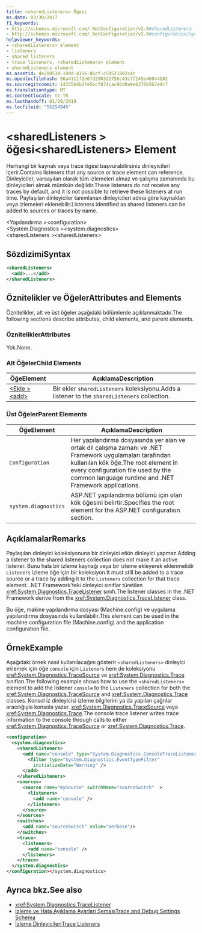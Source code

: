 ```yaml
---
title: <sharedListeners> Öğesi
ms.date: 03/30/2017
f1_keywords:
- http://schemas.microsoft.com/.NetConfiguration/v2.0#sharedListeners
- http://schemas.microsoft.com/.NetConfiguration/v2.0#configuration/system.diagnostics/sharedListeners
helpviewer_keywords:
- <sharedListeners> element
- listeners
- shared listeners
- trace listeners, <sharedListeners> element
- sharedListeners element
ms.assetid: de200534-19dd-4156-86cf-c50521802c4c
ms.openlocfilehash: 56a4111f2e0fd290321756c43c7f245e46044b02
ms.sourcegitcommit: 14355b4b2fe5bcf874cac96d0a9e6376b567e4c7
ms.translationtype: MT
ms.contentlocale: tr-TR
ms.lasthandoff: 01/30/2019
ms.locfileid: "55254945"
---
```

# <a name="sharedlisteners-element"></a><span data-ttu-id="7aeaa-102">\<sharedListeners > öğesi</span><span class="sxs-lookup"><span data-stu-id="7aeaa-102">\<sharedListeners> Element</span></span>
<span data-ttu-id="7aeaa-103">Herhangi bir kaynak veya trace ögesi başvurabilirsiniz dinleyicileri içerir.</span><span class="sxs-lookup"><span data-stu-id="7aeaa-103">Contains listeners that any source or trace element can reference.</span></span>  <span data-ttu-id="7aeaa-104">Dinleyiciler, varsayılan olarak tüm izlemeleri almaz ve çalışma zamanında bu dinleyicileri almak mümkün değildir.</span><span class="sxs-lookup"><span data-stu-id="7aeaa-104">These listeners do not receive any traces by default, and it is not possible to retrieve these listeners at run time.</span></span> <span data-ttu-id="7aeaa-105">Paylaşılan dinleyiciler tanımlanan dinleyicileri adına göre kaynakları veya izlemeleri eklenebilir.</span><span class="sxs-lookup"><span data-stu-id="7aeaa-105">Listeners identified as shared listeners can be added to sources or traces by name.</span></span>  
  
 <span data-ttu-id="7aeaa-106">\<Yapılandırma ></span><span class="sxs-lookup"><span data-stu-id="7aeaa-106">\<configuration></span></span>  
<span data-ttu-id="7aeaa-107">\<System.Diagnostics ></span><span class="sxs-lookup"><span data-stu-id="7aeaa-107">\<system.diagnostics></span></span>  
<span data-ttu-id="7aeaa-108">\<sharedListeners ></span><span class="sxs-lookup"><span data-stu-id="7aeaa-108">\<sharedListeners></span></span>  
  
## <a name="syntax"></a><span data-ttu-id="7aeaa-109">Sözdizimi</span><span class="sxs-lookup"><span data-stu-id="7aeaa-109">Syntax</span></span>  
  
```xml  
<sharedListeners>   
  <add>...</add>  
</sharedListeners>  
```  
  
## <a name="attributes-and-elements"></a><span data-ttu-id="7aeaa-110">Öznitelikler ve Öğeler</span><span class="sxs-lookup"><span data-stu-id="7aeaa-110">Attributes and Elements</span></span>  
 <span data-ttu-id="7aeaa-111">Öznitelikler, alt ve üst öğeler aşağıdaki bölümlerde açıklanmaktadır.</span><span class="sxs-lookup"><span data-stu-id="7aeaa-111">The following sections describe attributes, child elements, and parent elements.</span></span>  
  
### <a name="attributes"></a><span data-ttu-id="7aeaa-112">Öznitelikler</span><span class="sxs-lookup"><span data-stu-id="7aeaa-112">Attributes</span></span>  
 <span data-ttu-id="7aeaa-113">Yok.</span><span class="sxs-lookup"><span data-stu-id="7aeaa-113">None.</span></span>  
  
### <a name="child-elements"></a><span data-ttu-id="7aeaa-114">Alt Öğeler</span><span class="sxs-lookup"><span data-stu-id="7aeaa-114">Child Elements</span></span>  
  
|<span data-ttu-id="7aeaa-115">Öğe</span><span class="sxs-lookup"><span data-stu-id="7aeaa-115">Element</span></span>|<span data-ttu-id="7aeaa-116">Açıklama</span><span class="sxs-lookup"><span data-stu-id="7aeaa-116">Description</span></span>|  
|-------------|-----------------|  
|[<span data-ttu-id="7aeaa-117">\<Ekle ></span><span class="sxs-lookup"><span data-stu-id="7aeaa-117">\<add></span></span>](../../../../../docs/framework/configure-apps/file-schema/trace-debug/add-element-for-listeners-for-trace.md)|<span data-ttu-id="7aeaa-118">Bir ekler `sharedListeners` koleksiyonu.</span><span class="sxs-lookup"><span data-stu-id="7aeaa-118">Adds a listener to the `sharedListeners` collection.</span></span>|  
  
### <a name="parent-elements"></a><span data-ttu-id="7aeaa-119">Üst Öğeler</span><span class="sxs-lookup"><span data-stu-id="7aeaa-119">Parent Elements</span></span>  
  
|<span data-ttu-id="7aeaa-120">Öğe</span><span class="sxs-lookup"><span data-stu-id="7aeaa-120">Element</span></span>|<span data-ttu-id="7aeaa-121">Açıklama</span><span class="sxs-lookup"><span data-stu-id="7aeaa-121">Description</span></span>|  
|-------------|-----------------|  
|`Configuration`|<span data-ttu-id="7aeaa-122">Her yapılandırma dosyasında yer alan ve ortak dil çalışma zamanı ve .NET Framework uygulamaları tarafından kullanılan kök öğe.</span><span class="sxs-lookup"><span data-stu-id="7aeaa-122">The root element in every configuration file used by the common language runtime and .NET Framework applications.</span></span>|  
|`system.diagnostics`|<span data-ttu-id="7aeaa-123">ASP.NET yapılandırma bölümü için olan kök öğesini belirtir.</span><span class="sxs-lookup"><span data-stu-id="7aeaa-123">Specifies the root element for the ASP.NET configuration section.</span></span>|  
  
## <a name="remarks"></a><span data-ttu-id="7aeaa-124">Açıklamalar</span><span class="sxs-lookup"><span data-stu-id="7aeaa-124">Remarks</span></span>  
 <span data-ttu-id="7aeaa-125">Paylaşılan dinleyici koleksiyonuna bir dinleyici etkin dinleyici yapmaz.</span><span class="sxs-lookup"><span data-stu-id="7aeaa-125">Adding a listener to the shared listeners collection does not make it an active listener.</span></span> <span data-ttu-id="7aeaa-126">Bunu hala bir izleme kaynağı veya bir izleme ekleyerek eklenmelidir `Listeners` izleme öğe için bir koleksiyon.</span><span class="sxs-lookup"><span data-stu-id="7aeaa-126">It must still be added to a trace source or a trace by adding it to the `Listeners` collection for that trace element.</span></span> <span data-ttu-id="7aeaa-127">.NET Framework'teki dinleyici sınıflar türetilen <xref:System.Diagnostics.TraceListener> sınıfı.</span><span class="sxs-lookup"><span data-stu-id="7aeaa-127">The listener classes in the .NET Framework derive from the <xref:System.Diagnostics.TraceListener> class.</span></span>  
  
 <span data-ttu-id="7aeaa-128">Bu öğe, makine yapılandırma dosyası (Machine.config) ve uygulama yapılandırma dosyasında kullanılabilir.</span><span class="sxs-lookup"><span data-stu-id="7aeaa-128">This element can be used in the machine configuration file (Machine.config) and the application configuration file.</span></span>  
  
## <a name="example"></a><span data-ttu-id="7aeaa-129">Örnek</span><span class="sxs-lookup"><span data-stu-id="7aeaa-129">Example</span></span>  
 <span data-ttu-id="7aeaa-130">Aşağıdaki örnek nasıl kullanılacağını gösterir `<sharedListeners>` dinleyici eklemek için öğe `console` için `Listeners` hem de koleksiyonu <xref:System.Diagnostics.TraceSource> ve <xref:System.Diagnostics.Trace> sınıfları.</span><span class="sxs-lookup"><span data-stu-id="7aeaa-130">The following example shows how to use the `<sharedListeners>` element to add the listener `console` to the `Listeners` collection for both the <xref:System.Diagnostics.TraceSource> and <xref:System.Diagnostics.Trace> classes.</span></span> <span data-ttu-id="7aeaa-131">Konsol iz dinleyicisi izleme bilgilerini ya da yapılan çağrılar aracılığıyla konsola yazar. <xref:System.Diagnostics.TraceSource> veya <xref:System.Diagnostics.Trace>.</span><span class="sxs-lookup"><span data-stu-id="7aeaa-131">The console trace listener writes trace information to the console through calls to either <xref:System.Diagnostics.TraceSource> or <xref:System.Diagnostics.Trace>.</span></span>  
  
```xml  
<configuration>  
  <system.diagnostics>  
    <sharedListeners>  
      <add name="console" type="System.Diagnostics.ConsoleTraceListener" >  
        <filter type="System.Diagnostics.EventTypeFilter"  
          initializeData="Warning" />  
      </add>  
    </sharedListeners>  
    <sources>  
      <source name="mySource" switchName="sourceSwitch"  >  
        <listeners>  
          <add name="console" />  
        </listeners>  
      </source>  
    </sources>  
    <switches>  
      <add name="sourceSwitch" value="Verbose"/>  
    </switches>  
    <trace>  
      <listeners>  
        <add name="console" />  
      </listeners>  
    </trace>  
  </system.diagnostics>  
</configuration></system.diagnostics>   
```  
  
## <a name="see-also"></a><span data-ttu-id="7aeaa-132">Ayrıca bkz.</span><span class="sxs-lookup"><span data-stu-id="7aeaa-132">See also</span></span>
- <xref:System.Diagnostics.TraceListener>
- [<span data-ttu-id="7aeaa-133">İzleme ve Hata Ayıklama Ayarları Şeması</span><span class="sxs-lookup"><span data-stu-id="7aeaa-133">Trace and Debug Settings Schema</span></span>](../../../../../docs/framework/configure-apps/file-schema/trace-debug/index.md)
- [<span data-ttu-id="7aeaa-134">İzleme Dinleyicileri</span><span class="sxs-lookup"><span data-stu-id="7aeaa-134">Trace Listeners</span></span>](../../../../../docs/framework/debug-trace-profile/trace-listeners.md)
